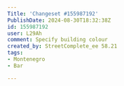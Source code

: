 ```yaml
---
Title: 'Changeset #155987192'
PublishDate: 2024-08-30T18:32:38Z
id: 155987192
user: L29Ah
comment: Specify building colour
created_by: StreetComplete_ee 58.21
tags:
- Montenegro
- Bar

---
```

